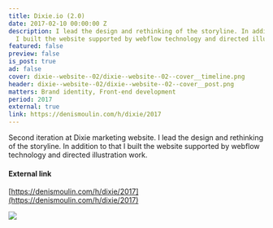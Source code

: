 ```yaml
---
title: Dixie.io (2.0)
date: 2017-02-10 00:00:00 Z
description: I lead the design and rethinking of the storyline. In addition to that
  I built the website supported by webflow technology and directed illustration work.
featured: false
preview: false
is_post: true
ad: false
cover: dixie--website--02/dixie--website--02--cover__timeline.png
header: dixie--website--02/dixie--website--02--cover__post.png
matters: Brand identity, Front-end development
period: 2017
external: true
link: https://denismoulin.com/h/dixie/2017
---
```


Second iteration at Dixie marketing website. I lead the design and rethinking of the storyline. In addition to that I built the website supported by webflow technology and directed illustration work.

#### External link

[https://denismoulin.com/h/dixie/2017](https://denismoulin.com/h/dixie/2017)

![](../../assets/images/posts/dixie--website--02/dixie--website--02--content--0.png)
